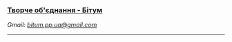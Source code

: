<!-- 
Country: Ukraine
City: Olexandriya - Zaporizhzhya
Web Developer: Dovgal Dima 
Web Site: dovgaldima.pp.ua
-->
<h3>
    <a href='https://bitum-2003.github.io'>
      Творче об'єднання - Бітум
    </a>
</h3>

<i> Gmail: bitum.pp.ua@gmail.com </i>
<!-- 
Gmail: 
bitum.pp.ua@gmail.com 
Password: $Bitum120803 

Github:
bitum-2003
$Bitum12082003
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
-->
<hr>



